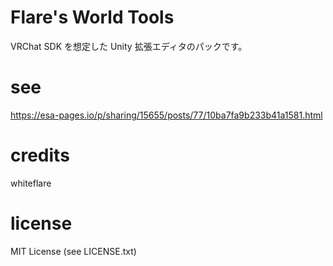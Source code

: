 ﻿# Flare's World Tools

VRChat SDK を想定した Unity 拡張エディタのパックです。

# see
https://esa-pages.io/p/sharing/15655/posts/77/10ba7fa9b233b41a1581.html

# credits
whiteflare

# license
MIT License (see LICENSE.txt)
